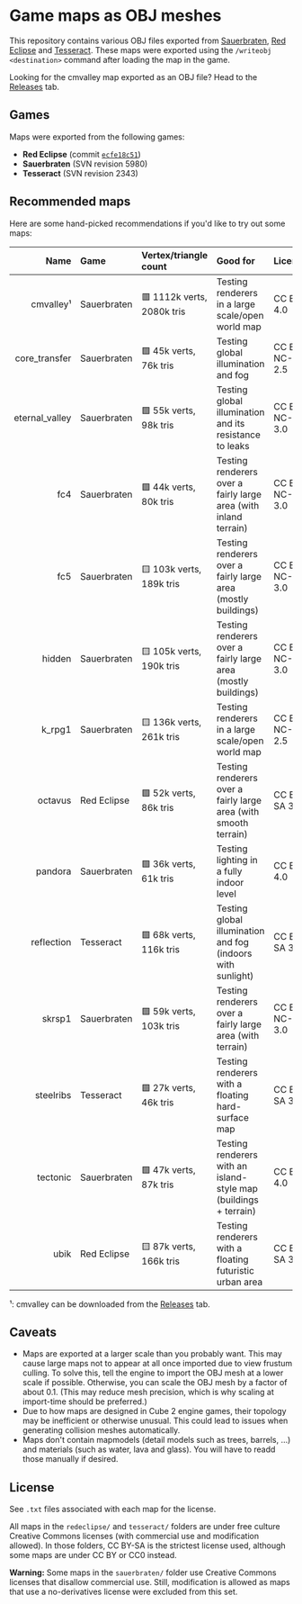 # Game maps as OBJ meshes

This repository contains various OBJ files exported from
[Sauerbraten](https://sauerbraten.org), [Red Eclipse](https://www.redeclipse.net)
and [Tesseract](https://tesseract.gg). These maps were exported using the
`/writeobj <destination>` command after loading the map in the game.

Looking for the cmvalley map exported as an OBJ file? Head to the
[Releases](https://github.com/Calinou/game-maps-obj/releases/latest) tab.

## Games

Maps were exported from the following games:

- **Red Eclipse** (commit [`ecfe18c51`](https://github.com/redeclipse/maps/commit/ecfe18c51ffa192ca127920170ea7f33b99c2dd2))
- **Sauerbraten** (SVN revision 5980)
- **Tesseract** (SVN revision 2343)

## Recommended maps

Here are some hand-picked recommendations if you'd like to try out some maps:

|            Name | Game        | Vertex/triangle count                 | Good for                                                         | License         |
|----------------:|:------------|:--------------------------------------|:-----------------------------------------------------------------|:----------------|
|       cmvalley¹ | Sauerbraten | :red_square: 1112k verts, 2080k tris  | Testing renderers in a large scale/open world map                | CC BY 4.0       |
|   core_transfer | Sauerbraten | :green_square: 45k verts, 76k tris    | Testing global illumination and fog                              | CC BY-NC-SA 2.5 |
|  eternal_valley | Sauerbraten | :green_square: 55k verts, 98k tris    | Testing global illumination and its resistance to leaks          | CC BY-NC-SA 3.0 |
|             fc4 | Sauerbraten | :green_square: 44k verts, 80k tris    | Testing renderers over a fairly large area (with inland terrain) | CC BY-NC-SA 3.0 |
|             fc5 | Sauerbraten | :yellow_square: 103k verts, 189k tris | Testing renderers over a fairly large area (mostly buildings)    | CC BY-NC-SA 3.0 |
|          hidden | Sauerbraten | :yellow_square: 105k verts, 190k tris | Testing renderers over a fairly large area (mostly buildings)    | CC BY-NC-SA 3.0 |
|          k_rpg1 | Sauerbraten | :yellow_square: 136k verts, 261k tris | Testing renderers in a large scale/open world map                | CC BY-NC-SA 2.5 |
|         octavus | Red Eclipse | :green_square: 52k verts, 86k tris    | Testing renderers over a fairly large area (with smooth terrain) | CC BY-SA 3.0    |
|         pandora | Sauerbraten | :green_square: 36k verts, 61k tris    | Testing lighting in a fully indoor level                         | CC BY 4.0       |
|      reflection | Tesseract   | :green_square: 68k verts, 116k tris   | Testing global illumination and fog (indoors with sunlight)      | CC BY-SA 3.0    |
|          skrsp1 | Sauerbraten | :green_square: 59k verts, 103k tris   | Testing renderers over a fairly large area (with terrain)        | CC BY-NC-SA 3.0 |
|       steelribs | Tesseract   | :green_square: 27k verts, 46k tris    | Testing renderers with a floating hard-surface map               | CC BY-SA 3.0    |
|        tectonic | Sauerbraten | :green_square: 47k verts, 87k tris    | Testing renderers with an island-style map (buildings + terrain) | CC BY 4.0       |
|            ubik | Red Eclipse | :yellow_square: 87k verts, 166k tris  | Testing renderers with a floating futuristic urban area          | CC BY-SA 3.0    |

¹: cmvalley can be downloaded from the [Releases](https://github.com/Calinou/game-maps-obj/releases/latest) tab.

## Caveats

- Maps are exported at a larger scale than you probably want.
  This may cause large maps not to appear at all once imported due to
  view frustum culling. To solve this, tell the engine to import the OBJ mesh
  at a lower scale if possible. Otherwise, you can scale the OBJ mesh by a
  factor of about 0.1. (This may reduce mesh precision, which is why scaling
  at import-time should be preferred.)
- Due to how maps are designed in Cube 2 engine games, their topology may be
  inefficient or otherwise unusual. This could lead to issues when generating
  collision meshes automatically.
- Maps don't contain mapmodels (detail models such as trees, barrels, …) and
  materials (such as water, lava and glass). You will have to readd those
  manually if desired.

## License

See `.txt` files associated with each map for the license.

All maps in the `redeclipse/` and `tesseract/` folders are under free culture
Creative Commons licenses (with commercial use and modification allowed).
In those folders, CC BY-SA is the strictest license used, although some maps
are under CC BY or CC0 instead.

**Warning:** Some maps in the `sauerbraten/` folder use Creative Commons licenses
that disallow commercial use. Still, modification is allowed as maps that use a
no-derivatives license were excluded from this set.
